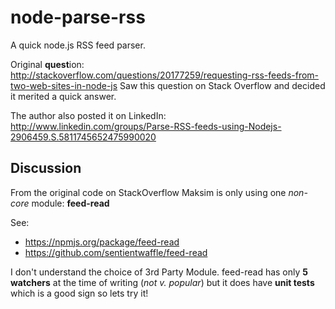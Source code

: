 node-parse-rss
==============

A quick node.js RSS feed parser.

Original **quest**ion:
http://stackoverflow.com/questions/20177259/requesting-rss-feeds-from-two-web-sites-in-node-js
Saw this question on Stack Overflow and decided it merited a quick answer.

The author also posted it on LinkedIn:
http://www.linkedin.com/groups/Parse-RSS-feeds-using-Nodejs-2906459.S.5811745652475990020

## Discussion

From the original code on StackOverflow Maksim is only using one *non-core* 
module: **feed-read**

See: 
- https://npmjs.org/package/feed-read
- https://github.com/sentientwaffle/feed-read

I don't understand the choice of 3rd Party Module.
feed-read has only **5 watchers** at the time of writing (*not v. popular*)
but it does have **unit tests** which is a good sign so lets try it!
